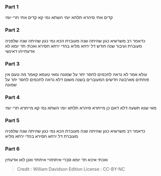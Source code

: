 
### Part 1
קדים אתי סיהרא תלתא יומי השתא נמי קא קדים אתי תרי יומי

### Part 2
כדאמר רב משרשיא כגון שהיתה שנה מעוברת הכא נמי כגון שהיתה שנה שלפניה מעוברת ועיבור שנה חודש דל ירחא מליא בהדי ירחא חסירא ואכתי חד יומא לא אדעתייהו דאינשי

### Part 3
עולא אמר לא נראה לחכמים לחסר יתר על שמונה ומאי טעמא קאמר מה טעם אין פוחתים מארבעה חדשים המעוברים בשנה משום דלא נראה לחכמים לחסר יתר על שמונה

### Part 4
מאי שנא תשעה דלא דאם כן מייתרא סיהרא תלתא יומי השתא נמי קא מייתרא תרי יומי

### Part 5
כדאמר רב משרשיא כגון שהיתה שנה מעוברת הכא נמי כגון שהיתה שנה שלפניה מעוברת דל ירחא חסירא בהדי ירחא מליא

### Part 6
ואכתי איכא חד יומא סברי איתחזויי איתחזי ואנן לאו אדעתין

>Credit : William Davidson Edition
>License : CC-BY-NC